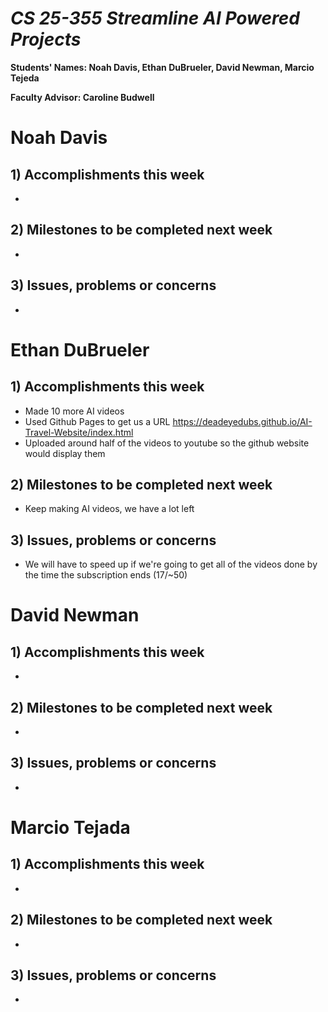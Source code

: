 # *CS 25-355 Streamline AI Powered Projects*

**Students' Names: Noah Davis, Ethan DuBrueler, David Newman, Marcio Tejeda**

**Faculty Advisor: Caroline Budwell**

# Noah Davis

## 1) Accomplishments this week ##
   -  

## 2) Milestones to be completed next week ##
   - 

## 3) Issues, problems or concerns ##
   - 

# Ethan DuBrueler

## 1) Accomplishments this week ##
   -  Made 10 more AI videos
   -  Used Github Pages to get us a URL https://deadeyedubs.github.io/AI-Travel-Website/index.html
   -  Uploaded around half of the videos to youtube so the github website would display them

## 2) Milestones to be completed next week ##
   -  Keep making AI videos, we have a lot left

## 3) Issues, problems or concerns ##
   - We will have to speed up if we're going to get all of the videos done by the time the subscription ends (17/~50)


# David Newman

## 1) Accomplishments this week ##
   -  

## 2) Milestones to be completed next week ##
   -  

## 3) Issues, problems or concerns ##
   -   



# Marcio Tejada

## 1) Accomplishments this week ##
   -  

## 2) Milestones to be completed next week ##
   -

## 3) Issues, problems or concerns ##
   - 
